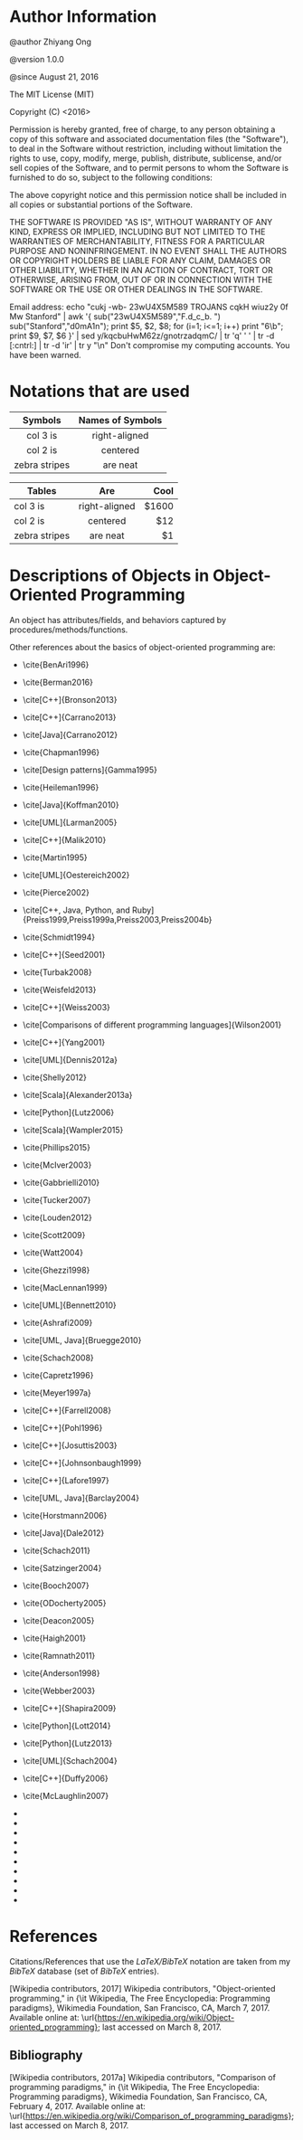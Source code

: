 #	Author Information

@author Zhiyang Ong

@version 1.0.0

@since August 21, 2016

The MIT License (MIT)

Copyright	(C)	<2016>	<Zhiyang Ong>

Permission is hereby granted, free of charge, to any person obtaining a copy of this software and associated documentation files (the "Software"), to deal in the Software without restriction, including without limitation the rights to use, copy, modify, merge, publish, distribute, sublicense, and/or sell copies of the Software, and to permit persons to whom the Software is furnished to do so, subject to the following conditions:

The above copyright notice and this permission notice shall be included in all copies or substantial portions of the Software.

THE SOFTWARE IS PROVIDED "AS IS", WITHOUT WARRANTY OF ANY KIND, EXPRESS OR IMPLIED, INCLUDING BUT NOT LIMITED TO THE WARRANTIES OF MERCHANTABILITY, FITNESS FOR A PARTICULAR PURPOSE AND NONINFRINGEMENT. IN NO EVENT SHALL THE AUTHORS OR COPYRIGHT HOLDERS BE LIABLE FOR ANY CLAIM, DAMAGES OR OTHER LIABILITY, WHETHER IN AN ACTION OF CONTRACT, TORT OR OTHERWISE, ARISING FROM, OUT OF OR IN CONNECTION WITH THE SOFTWARE OR THE USE OR OTHER DEALINGS IN THE SOFTWARE.

Email address: echo "cukj -wb- 23wU4X5M589 TROJANS cqkH wiuz2y 0f Mw Stanford" | awk '{ sub("23wU4X5M589","F.d_c_b. ") sub("Stanford","d0mA1n"); print $5, $2, $8; for (i=1; i<=1; i++) print "6\b"; print $9, $7, $6 }' | sed y/kqcbuHwM62z/gnotrzadqmC/ | tr 'q' ' ' | tr -d [:cntrl:] | tr -d 'ir' | tr y "\n"		Don't compromise my computing accounts. You have been warned.




#	Notations that are used









| Symbols		| Names of Symbols	|
| :------------:|:-----------------:|
| col 3 is		| right-aligned 	|
| col 2 is		| centered      	|
| zebra stripes	| are neat      	|








| Tables        | Are           | Cool  |
| ------------- |:-------------:| -----:|
| col 3 is      | right-aligned | $1600 |
| col 2 is      | centered      |   $12 |
| zebra stripes | are neat      |    $1 |








#	Descriptions of Objects in Object-Oriented Programming

An object has attributes/fields, and behaviors captured by
	procedures/methods/functions.

Other references about the basics of object-oriented programming are:
+ \cite{BenAri1996}
+ \cite{Berman2016}
+ \cite[C++]{Bronson2013}
+ \cite[C++]{Carrano2013}
+ \cite[Java]{Carrano2012}
+ \cite{Chapman1996}







+ \cite[Design patterns]{Gamma1995}
+ \cite{Heileman1996}
+ \cite[Java]{Koffman2010}

+ \cite[UML]{Larman2005}
+ \cite[C++]{Malik2010}
+ \cite{Martin1995}
+ \cite[UML]{Oestereich2002}
+ \cite{Pierce2002}

+ \cite[C++, Java, Python, and Ruby]{Preiss1999,Preiss1999a,Preiss2003,Preiss2004b}
+ \cite{Schmidt1994}

+ \cite[C++]{Seed2001} 
+ \cite{Turbak2008}
+ \cite{Weisfeld2013}
+ \cite[C++]{Weiss2003}
+ \cite[Comparisons of different programming languages]{Wilson2001}
+ \cite[C++]{Yang2001}

+ \cite[UML]{Dennis2012a}
+ \cite{Shelly2012}
+ \cite[Scala]{Alexander2013a}
+ \cite[Python]{Lutz2006}
+ \cite[Scala]{Wampler2015}
+ \cite{Phillips2015}
+ \cite{McIver2003}
+ \cite{Gabbrielli2010}
+ \cite{Tucker2007}
+ \cite{Louden2012}
+ \cite{Scott2009}
+ \cite{Watt2004}
+ \cite{Ghezzi1998}
+ \cite{MacLennan1999}
+ \cite[UML]{Bennett2010}
+ \cite{Ashrafi2009}
+ \cite[UML, Java]{Bruegge2010}
+ \cite{Schach2008}
+ \cite{Capretz1996}
+ \cite{Meyer1997a}
+ \cite[C++]{Farrell2008}
+ \cite[C++]{Pohl1996}
+ \cite[C++]{Josuttis2003}
+ \cite[C++]{Johnsonbaugh1999}
+ \cite[C++]{Lafore1997}
+ \cite[UML, Java]{Barclay2004}
+ \cite{Horstmann2006}
+ \cite[Java]{Dale2012}
+ \cite{Schach2011}
+ \cite{Satzinger2004}
+ \cite{Booch2007}
+ \cite{ODocherty2005}
+ \cite{Deacon2005}
+ \cite{Haigh2001}
+ \cite{Ramnath2011}
+ \cite{Anderson1998}
+ \cite{Webber2003}
+ \cite[C++]{Shapira2009}
+ \cite[Python]{Lott2014}
+ \cite[Python]{Lutz2013}
+ \cite[UML]{Schach2004}
+ \cite[C++]{Duffy2006}
+ \cite{McLaughlin2007}
+ 
+ 
+ 
+ 
+ 
+ 
+ 
+ 
+ 
+ 




#	References

Citations/References that use the *LaTeX/BibTeX* notation are taken
	from my *BibTeX* database (set of *BibTeX* entries).

[Wikipedia contributors, 2017]
	Wikipedia contributors, "Object-oriented programming," in {\it Wikipedia, The Free Encyclopedia: Programming paradigms}, Wikimedia Foundation, San Francisco, CA, March 7, 2017. Available online at: \url{https://en.wikipedia.org/wiki/Object-oriented_programming}; last accessed on March 8, 2017.

##	Bibliography

[Wikipedia contributors, 2017a]
	Wikipedia contributors, "Comparison of programming paradigms," in {\it Wikipedia, The Free Encyclopedia: Programming paradigms}, Wikimedia Foundation, San Francisco, CA, February 4, 2017. Available online at: \url{https://en.wikipedia.org/wiki/Comparison_of_programming_paradigms}; last accessed on March 8, 2017.

